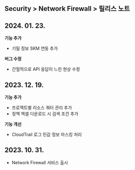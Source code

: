 ## Security > Network Firewall > 릴리스 노트

## 2024. 01. 23.
**기능 추가**

* 기밀 정보 SKM 연동 추가

**버그 수정**

* 간헐적으로 API 응답이 느린 현상 수정

## 2023. 12. 19.
**기능 추가**

* 프로젝트별 리소스 쿼터 관리 추가
* 정책 엑셀 다운로드 시 검색 조건 추가

**기능 개선**

* CloudTrail 로그 민감 정보 마스킹 처리

## 2023. 10. 31.
* Network Firewall 서비스 출시
  
